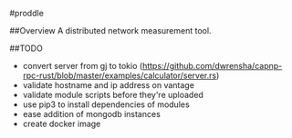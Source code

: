 #proddle

##Overview
A distributed network measurement tool.

##TODO
- convert server from gj to tokio (https://github.com/dwrensha/capnp-rpc-rust/blob/master/examples/calculator/server.rs)
- validate hostname and ip address on vantage
- validate module scripts before they're uploaded
- use pip3 to install dependencies of modules
- ease addition of mongodb instances
- create docker image
